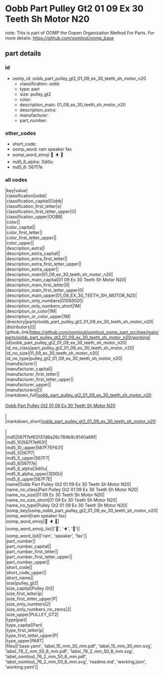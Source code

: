 # Oobb Part Pulley Gt2 01 09 Ex 30 Teeth Sh Motor N20  

note: This is part of OOMP the Oopen Organization Method For Parts. For more details: https://github.com/oomlout/oomp_base

##  part details





### id
* oomp_id: oobb_part_pulley_gt2_01_09_ex_30_teeth_sh_motor_n20
  * classification: oobb
  * type: part
  * size: pulley_gt2
  * color: 
  * description_main: 01_09_ex_30_teeth_sh_motor_n20
  * description_extra: 
  * manufacturer: 
  * part_number: 

### other_codes
* short_code: 
* oomp_word: ram speaker fax
* oomp_word_emoji :ram: :speaker: :fax:
* md5_6_alpha: 3di0u
* md5_6: 567f7e

### all codes 
|key|value|  
|classification|oobb|  
|classification_capital|Oobb|  
|classification_first_letter|o|  
|classification_first_letter_upper|O|  
|classification_upper|OOBB|  
|color||  
|color_capital||  
|color_first_letter||  
|color_first_letter_upper||  
|color_upper||  
|description_extra||  
|description_extra_capital||  
|description_extra_first_letter||  
|description_extra_first_letter_upper||  
|description_extra_upper||  
|description_main|01_09_ex_30_teeth_sh_motor_n20|  
|description_main_capital|01 09 Ex 30 Teeth Sh Motor N20|  
|description_main_first_letter|0|  
|description_main_first_letter_upper|0|  
|description_main_upper|01_09_EX_30_TEETH_SH_MOTOR_N20|  
|description_only_numbers|01093020|  
|description_only_numbers_short|1M|  
|description_or_color|1M|  
|description_or_color_upper|1M|  
|directory|parts/oobb_part_pulley_gt2_01_09_ex_30_teeth_sh_motor_n20|  
|distributors|[]|  
|github_link|https://github.com/oomlout/oomlout_oomp_part_src/tree/main/parts/oobb_part_pulley_gt2_01_09_ex_30_teeth_sh_motor_n20/working|  
|id|oobb_part_pulley_gt2_01_09_ex_30_teeth_sh_motor_n20|  
|id_no_class|part_pulley_gt2_01_09_ex_30_teeth_sh_motor_n20|  
|id_no_size|01_09_ex_30_teeth_sh_motor_n20|  
|id_no_type|pulley_gt2_01_09_ex_30_teeth_sh_motor_n20|  
|manufacturer||  
|manufacturer_capital||  
|manufacturer_first_letter||  
|manufacturer_first_letter_upper||  
|manufacturer_upper||  
|manufacturers|[]|  
|markdown_full|[oobb_part_pulley_gt2_01_09_ex_30_teeth_sh_motor_n20](https://github.com/oomlout/oomlout_oomp_part_src/tree/main/parts/oobb_part_pulley_gt2_01_09_ex_30_teeth_sh_motor_n20/working)<br>[](https://github.com/oomlout/oomlout_oomp_part_src/tree/main/parts/oobb_part_pulley_gt2_01_09_ex_30_teeth_sh_motor_n20/working)<br>[Oobb Part Pulley Gt2 01 09 Ex 30 Teeth Sh Motor N20](https://github.com/oomlout/oomlout_oomp_part_src/tree/main/parts/oobb_part_pulley_gt2_01_09_ex_30_teeth_sh_motor_n20/working)<br><br>|  
|markdown_short|[oobb_part_pulley_gt2_01_09_ex_30_teeth_sh_motor_n20](https://github.com/oomlout/oomlout_oomp_part_src/tree/main/parts/oobb_part_pulley_gt2_01_09_ex_30_teeth_sh_motor_n20/working)<br><br>|  
|md5|567f7ef63137d6a26c784b9c9140a66f|  
|md5_10|567f7ef631|  
|md5_10_upper|567F7EF631|  
|md5_5|567f7|  
|md5_5_upper|567F7|  
|md5_6|567f7e|  
|md5_6_alpha|3di0u|  
|md5_6_alpha_upper|3DI0U|  
|md5_6_upper|567F7E|  
|name|Oobb Part Pulley Gt2 01 09 Ex 30 Teeth Sh Motor N20|  
|name_no_class|Part Pulley Gt2 01 09 Ex 30 Teeth Sh Motor N20|  
|name_no_size|01 09 Ex 30 Teeth Sh Motor N20|  
|name_no_size_short|01 09 Ex 30 Teeth Sh Motor N20|  
|name_no_type|Pulley Gt2 01 09 Ex 30 Teeth Sh Motor N20|  
|oomp_key|oomp_oobb_part_pulley_gt2_01_09_ex_30_teeth_sh_motor_n20|  
|oomp_word|ram speaker fax|  
|oomp_word_emoji|:ram: :speaker: :fax:|  
|oomp_word_emoji_list|[':ram:', ':speaker:', ':fax:']|  
|oomp_word_list|['ram', 'speaker', 'fax']|  
|part_number||  
|part_number_capital||  
|part_number_first_letter||  
|part_number_first_letter_upper||  
|part_number_upper||  
|short_code||  
|short_code_upper||  
|short_name||  
|size|pulley_gt2|  
|size_capital|Pulley Gt2|  
|size_first_letter|p|  
|size_first_letter_upper|P|  
|size_only_numbers|2|  
|size_only_numbers_no_zeros|2|  
|size_upper|PULLEY_GT2|  
|type|part|  
|type_capital|Part|  
|type_first_letter|p|  
|type_first_letter_upper|P|  
|type_upper|PART|  
|files|['base.yaml', 'label_15_mm_30_mm.pdf', 'label_15_mm_30_mm.svg', 'label_76_2_mm_50_8_mm.pdf', 'label_76_2_mm_50_8_mm.svg', 'label_oomlout_76_2_mm_50_8_mm.pdf', 'label_oomlout_76_2_mm_50_8_mm.svg', 'readme.md', 'working.json', 'working.yaml']|  
